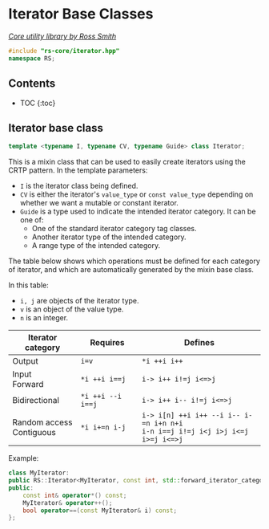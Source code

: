 # Iterator Base Classes

_[Core utility library by Ross Smith](index.html)_

```c++
#include "rs-core/iterator.hpp"
namespace RS;
```

## Contents

* TOC
{:toc}

## Iterator base class

```c++
template <typename I, typename CV, typename Guide> class Iterator;
```

This is a mixin class that can be used to easily create iterators using the
CRTP pattern. In the template parameters:

* `I` is the iterator class being defined.
* `CV` is either the iterator's `value_type` or `const value_type` depending on whether we want a mutable or constant iterator.
* `Guide` is a type used to indicate the intended iterator category. It can be one of:
    * One of the standard iterator category tag classes.
    * Another iterator type of the intended category.
    * A range type of the intended category.

The table below shows which operations must be defined for each category of
iterator, and which are automatically generated by the mixin base class.

In this table:

* `i, j` are objects of the iterator type.
* `v` is an object of the value type.
* `n` is an integer.

Iterator category            | Requires           | Defines
-----------------            | --------           | -------
Output                       | `i=v`              | `*i ++i i++`
Input<br>Forward             | `*i ++i i==j`      | `i-> i++ i!=j i<=>j`
Bidirectional                | `*i ++i --i i==j`  | `i-> i++ i-- i!=j i<=>j`
Random access<br>Contiguous  | `*i i+=n i-j`      | `i-> i[n] ++i i++ --i i-- i-=n i+n n+i`<br>`i-n i==j i!=j i<j i>j i<=j i>=j i<=>j`

Example:

```c++
class MyIterator:
public RS::Iterator<MyIterator, const int, std::forward_iterator_category> {
public:
    const int& operator*() const;
    MyIterator& operator++();
    bool operator==(const MyIterator& i) const;
};
```
